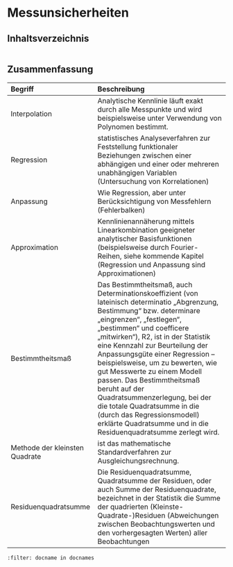 # Messunsicherheiten



## Inhaltsverzeichnis

```{tableofcontents}
```

## Zusammenfassung

| Begriff | Beschreibung |
|:--------------------|:----------------------------------------|
|Interpolation | Analytische Kennlinie läuft exakt durch alle Messpunkte und wird beispielsweise unter Verwendung von Polynomen bestimmt. |
|Regression | statistisches Analyseverfahren zur Feststellung funktionaler Beziehungen zwischen einer abhängigen und einer oder mehreren unabhängigen Variablen (Untersuchung von Korrelationen) |
| Anpassung| Wie Regression, aber unter Berücksichtigung von Messfehlern (Fehlerbalken) |
| Approximation | Kennlinienannäherung mittels Linearkombination geeigneter analytischer Basisfunktionen (beispielsweise durch Fourier-Reihen, siehe kommende Kapitel (Regression und Anpassung sind Approximationen)|
|Bestimmtheitsmaß | Das Bestimmtheitsmaß, auch Determinationskoeffizient (von lateinisch determinatio „Abgrenzung, Bestimmung“ bzw. determinare „eingrenzen“, „festlegen“, „bestimmen“ und coefficere „mitwirken“), R2, ist in der Statistik eine Kennzahl zur Beurteilung der Anpassungsgüte einer Regression – beispielsweise, um zu bewerten, wie gut Messwerte zu einem Modell passen. Das Bestimmtheitsmaß beruht auf der Quadratsummenzerlegung, bei der die totale Quadratsumme in die (durch das Regressionsmodell) erklärte Quadratsumme und in die Residuenquadratsumme zerlegt wird.|
| Methode der kleinsten Quadrate | ist das mathematische Standardverfahren zur Ausgleichungsrechnung. |
| Residuenquadratsumme | Die Residuenquadratsumme, Quadratsumme der Residuen, oder auch Summe der Residuenquadrate, bezeichnet in der Statistik die Summe der quadrierten (Kleinste-Quadrate-)Residuen (Abweichungen zwischen Beobachtungswerten und den vorhergesagten Werten) aller Beobachtungen |


```{bibliography}
:filter: docname in docnames
```